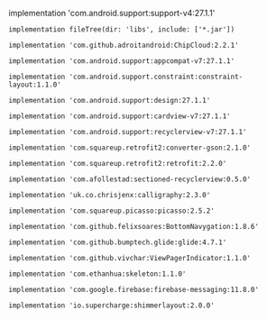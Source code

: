  implementation 'com.android.support:support-v4:27.1.1'
 
    implementation fileTree(dir: 'libs', include: ['*.jar'])
    
    implementation 'com.github.adroitandroid:ChipCloud:2.2.1'
    
    implementation 'com.android.support:appcompat-v7:27.1.1'
    
    implementation 'com.android.support.constraint:constraint-layout:1.1.0'
    
    implementation 'com.android.support:design:27.1.1'
    
    implementation 'com.android.support:cardview-v7:27.1.1'
    
    implementation 'com.android.support:recyclerview-v7:27.1.1'
    
    implementation 'com.squareup.retrofit2:converter-gson:2.1.0'
    
    implementation 'com.squareup.retrofit2:retrofit:2.2.0'
    
    implementation 'com.afollestad:sectioned-recyclerview:0.5.0'
    
    implementation 'uk.co.chrisjenx:calligraphy:2.3.0'
    
    implementation 'com.squareup.picasso:picasso:2.5.2'
    
    implementation 'com.github.felixsoares:BottomNavygation:1.8.6'
    
    implementation 'com.github.bumptech.glide:glide:4.7.1'
    
    implementation 'com.github.vivchar:ViewPagerIndicator:1.1.0'
    
    implementation 'com.ethanhua:skeleton:1.1.0'
    
    implementation 'com.google.firebase:firebase-messaging:11.8.0'
    
    implementation 'io.supercharge:shimmerlayout:2.0.0'
